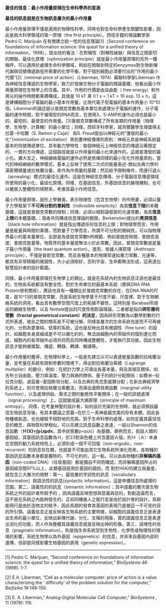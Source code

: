 **最佳的信息：最小作用量原理在生命科學界的意涵**

**最佳的訊息就是在生物訊息層次的最小作用量**

最小作用量原理不僅是適用於物理性科學，同時也對生命科學產生關鍵性影響，因此是兩大科學領域的第一原理（the first principle）。西班牙籍的理論數學家 Pedro C. Marijuán 在有關建立統一性的信息理論[](/Users/user/Documents/%EF%BC%88%E4%BA%8C%EF%BC%89%E7%A7%91%E5%AD%B8%E7%9A%84%E6%95%B4%E5%90%88%E7%AF%87.doc#_ftn1)[1]（Second conference on foundations of information science: the quest for a unified theory of information，1998），提出他的看法：在對稱性（對稱性破缺）與信息之間密切的關聯。最佳化原理（optimization principle）就是最小作用量原理的另外一種稱呼，可以適用於處理生命科學領域，例如在關聯到特定的enzymes對生物新陳代謝與信號傳遞路徑所需要的化學平衡，對于個別細胞必須要付出的“作用的最小代價“[](/Users/user/Documents/%EF%BC%88%E4%BA%8C%EF%BC%89%E7%A7%91%E5%AD%B8%E7%9A%84%E6%95%B4%E5%90%88%E7%AF%87.doc#_ftn2)[2]（minimal price of action）（Liberman, 1974）蘇聯科學家Liberman 作為神經信息傳遞的生物學家，致力於發展生物分子電腦的理論基礎，他看出最小作用量原理在生物學上的含義。其中，作用的代價是由自由能（ free energy）和作用元的操作時間都乘積構成，其值是 10 kT 乘 0.1 s = 1 kT = 10 exp. 13 × h，這是建構細胞分子電腦的最小基本作用量，比現代電子型電腦的基本作用量小 10^10 倍。Liberman的論述是以普朗克常數為基本單位來處理分子電腦的運作，分子電腦的運作時間，對于循環型的RNA而言，在使用3，5-AMP的運作必須也是最小的、最短的、最便宜的作用量。[](/Users/user/Documents/%EF%BC%88%E4%BA%8C%EF%BC%89%E7%A7%91%E5%AD%B8%E7%9A%84%E6%95%B4%E5%90%88%E7%AF%87.doc#_ftn3)[3]普朗克常數構成了所有各類的作用量（物理學、生物學、計算機）的最小單位；同樣，西班牙科學家，諾貝爾醫學生理獎得主拉蒙-卡哈爾（S. Ramon y Cajal） 和S. Freud提出以神經元的”激發的最小化“（minimization of excitation）來刻畫神經傳導的原則：神經元具是神經系統最基本的信號傳遞單位，具有動力學特性：每個神經元上神經信息的傳遞沿著既定的、一貫的方向傳遞，這個路徑就是以作用量的最小化來運作的，這就是激發的最小化。擴大言之，神經網絡電腦的運作必然是依循同樣的最小生化作用量原則，當代的神經網絡的數學模式，基本上反映了使用二次式的能量表述-類似古典力學的漢密爾頓量或拉格蘭治量，來作為作用量的基礎；然后給予限制條件，而進行退火（annealing）模式的最佳化運作。這是在神經信息傳導、分子電腦信息傳遞領域所使用的最小化、最佳化原理。同樣，在基因信息、外基因信息的展現機制，也可以被放入整體性的視野來，考慮其最小作用信息。

最小作用量原理，就形上學層面，表示物理性（包含生物學）的作用量，必須以量子力學框架下**不可再分割的單純性**（indivisible simplicity）為其**信息下限**的本體基礎，這就是普朗克常數的限制；同理，必須以相對論框架的光速常數，為其**信息上限**的本體基礎。；兩者共同構成信息理論的極限。Berkenstien提出的**黑洞信息**（black hole information）就是指出傳遞任何信息的上限；對物理學而言，作用量是能量與時間的乘積，而對量子力學而言，所謂不可分割的簡純性，可以指物理界最小的基本量單位，全部是為普朗克常數h所規範，例如普朗克時間、普朗克長度、普朗克能量等，物質界的基本量度無法小於此常數。因此，普朗克常數就是量子最小作用量（the least quantum action）。進而，依據人擇原理（Anthropic principle），不僅是普郎克常數，而且各種基本的物理常速如重力常數、光速等，都具有非常精細的微調性，大小必須剛好，否則宇宙、生命都無法形成，這表達出智慧設計者的設計藍圖。

同樣，最小作用量原理在生物學上的類比，就是在系統內的生物訊息泛涵也是最佳的，生物各系統都具有整全性，對於生命單位的最基本系統（應與DNA RNA Protein很有關係），應該也具有一種類比於普朗克常數的存在，在DNA RNA的尺度，是10^13的普朗克常數，而是系統生物學基于尺度不變、尺度律，對于生物網絡系統的洞見，看出具有數學空間尺度上的拓撲不變性，這特別是 Barabasi所提出的網絡生物學，以及 Nottale提出的尺度性相對論理論，二者都是指向**碎形幾何常數（fractal geometrical constant）的決定**，因為碎形常數為以數學對數的行式所表達，彼此之間的關系是不可被分解，同樣各層次的生命系統也是而不可再被化約、分割為更單純、低等的系統，這也是反映出具有微調性（fine tune）的設計。如細胞本身其組成是不可以被化約的，無法由細胞內的零組件的個別進化而成，細胞內的各零組件必須共同而且同時構成整體性，才能執行其功能，因此生物訊息才能夠被複製、傳遞、轉錄、轉譯、解讀等。

最小作用量的獲得，在物理科學上，一般是先建立以可以表達能量函數的拉格蘭治量，並考量在系統有限制參數的環境下，得出對拉格蘭治乘積（Lagrange multiplier）的變分，例如：在統計力學上可導出各基本量，與及其相互關係，如吉布士自由能、壓力與溫度、壓力與熵的關係、量子的統計分配關係：如費米─狄拉克分配、波茲曼─愛因斯坦分配，以及古典的馬克思威爾分配；在新古典經濟學的系統上，則可使用拉格蘭治乘數法，而導出邊際效用函數（marginal utility function），以及處理供給、需求之間的動態性平衡關係；在一般的訊號處理（signal processing）上，這就變成最大熵原理（principle of maximum entropy）。 同樣，在考量神聖的設計者，如何設計完美的生物時，就必須預設最佳生物訊息背後，有其本體論之意義─在於三一真神是最完美的存有本體，因此各物種被創造，也也被賦予相對地的完美。對于生命科學的處理，如何定義其最佳信息的概念，與物質科學相似，可以先建立訊息函數之表達，一般以Shannon的信息函數（**Ｈ(X)=∫p㏑pdx**，其中狀態數p=p(x)）為基礎。舉例而言，假設人類的基因組，其基因訊息函數為Ｈ，於23對染色體上共含基因Ａ個，則Ｈ（Ａ）本身在空間的動力系統特性上，必須形成一個不可回復（non-ergodic，non-recurrent）的訊息存在體，也就是不可能由其它生物系統所演化而來，各物種的基因訊息函數本身都是獨特的、不可化約的，這一點，可以由各物種的**非解碼的基因**（non-coded DNA）（垃圾基因）都是獨自不同而確認，而非解碼基因所占的基因組空間97%以上，此類基因是用於基因的調控。而 對於H(A)的建立與量度，就包含三大層次的視野：第一，最低層的字詞性的訊息（vocabulary information）與語法性的訊息(syntactic information)，這是申儂信息所處理的范圍，第二，語義性的的訊息（semantic information）；其中語義的層次是生物系統之外的設計者所賦予的 ，因為語義反映思想與意義與目的，對創造論而言，這不是在系統之內能夠發生的，正如同機器人之能行走是由於設計者的設計，鳥翅能飛行是由於造物主的賦予，因此鳥翅的發育其基因的表現乃是被這一不可見的目的所引領。語義信息正是反映各生物系統的主要特徵，如細胞的語義信息正是表達出生命的最小單位，反映出新陳代謝、分化、生殖的現象，胃的語義信息正是表達出消化的功能，而人作為整體其語義信息就是反映出神的形像。第三，語境性的信息（pragmatic information），則是指生命系統受到生物性、化學性或物理性的環境的影響，系統生物學以為外基因（epigenetics）的信息，并非來自基因內部的遺傳，但卻是同樣影響生物基因的表現（genetic expression）。

* * *

[](/Users/user/Documents/%EF%BC%88%E4%BA%8C%EF%BC%89%E7%A7%91%E5%AD%B8%E7%9A%84%E6%95%B4%E5%90%88%E7%AF%87.doc#_ftnref1)[1] Pedro C. Marijuan, “Second conference on foundations of information science: the quest for a unified theory of information,”  _BioSystems_ 46 (1998): 1-7.

[](/Users/user/Documents/%EF%BC%88%E4%BA%8C%EF%BC%89%E7%A7%91%E5%AD%B8%E7%9A%84%E6%95%B4%E5%90%88%E7%AF%87.doc#_ftnref2)[2] E.A. Liberman, “Cell as a molecular computer: price of action is a value characterizing the ‘ difficulty’ of the problem solution for the computer,”  _Biofizika_ 19:148-150.

[](/Users/user/Documents/%EF%BC%88%E4%BA%8C%EF%BC%89%E7%A7%91%E5%AD%B8%E7%9A%84%E6%95%B4%E5%90%88%E7%AF%87.doc#_ftnref3)[3] E. A. Liberman,” Analog-Digital Molecular Cell Computer,”  _BioSystems_ , 11 (1979): 119.